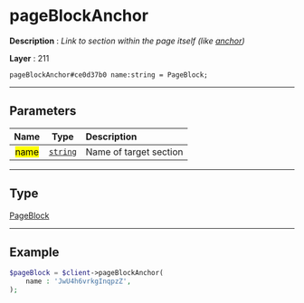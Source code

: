 # pageBlockAnchor

**Description** : *Link to section within the page itself (like <a href="#target">anchor</a>)*

**Layer** : 211

```tl
pageBlockAnchor#ce0d37b0 name:string = PageBlock;
```

---

## Parameters

| Name | Type | Description |
| :---: | :---: | :--- |
| <mark>name</mark> | [`string`](type/string) | Name of target section |

---

## Type

[PageBlock](type/PageBlock)

---

## Example

```php
$pageBlock = $client->pageBlockAnchor(
	name : 'JwU4h6vrkgInqpzZ',
);
```